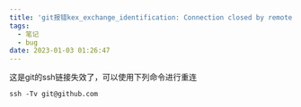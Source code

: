 ```yaml
---
title: 'git报错kex_exchange_identification: Connection closed by remote host'
tags:
  - 笔记
  - bug
date: 2023-01-03 01:26:47
---
```


这是git的ssh链接失效了，可以使用下列命令进行重连

```
ssh -Tv git@github.com
```